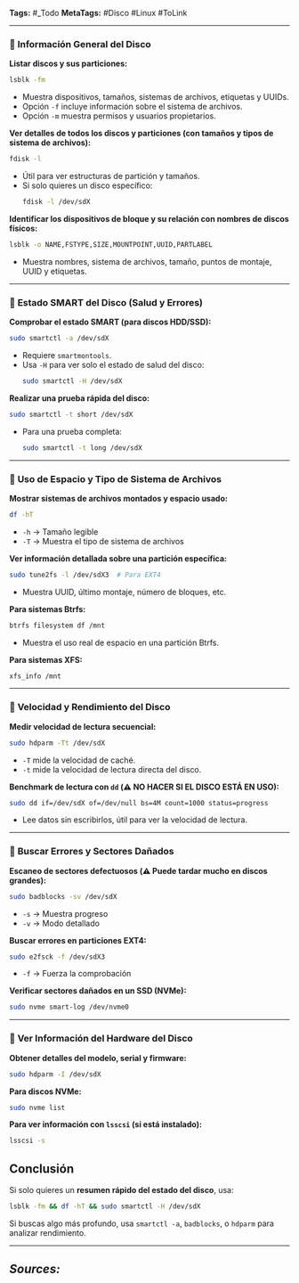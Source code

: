 **Tags:** #_Todo
**MetaTags:** #Disco #Linux #ToLink 
- - -
### 🔹 **Información General del Disco**
 **Listar discos y sus particiones:**  
```bash
lsblk -fm
```
- Muestra dispositivos, tamaños, sistemas de archivos, etiquetas y UUIDs.  
- Opción `-f` incluye información sobre el sistema de archivos.  
- Opción `-m` muestra permisos y usuarios propietarios.  

 **Ver detalles de todos los discos y particiones (con tamaños y tipos de sistema de archivos):**  
```bash
fdisk -l
```
- Útil para ver estructuras de partición y tamaños.  
- Si solo quieres un disco específico:  
  ```bash
  fdisk -l /dev/sdX
  ```

 **Identificar los dispositivos de bloque y su relación con nombres de discos físicos:**  
```bash
lsblk -o NAME,FSTYPE,SIZE,MOUNTPOINT,UUID,PARTLABEL
```
- Muestra nombres, sistema de archivos, tamaño, puntos de montaje, UUID y etiquetas.  

---

### 🔹 **Estado SMART del Disco (Salud y Errores)**
 **Comprobar el estado SMART (para discos HDD/SSD):**  
```bash
sudo smartctl -a /dev/sdX
```
- Requiere `smartmontools`.  
- Usa `-H` para ver solo el estado de salud del disco:  
  ```bash
  sudo smartctl -H /dev/sdX
  ```

 **Realizar una prueba rápida del disco:**  
```bash
sudo smartctl -t short /dev/sdX
```
- Para una prueba completa:  
  ```bash
  sudo smartctl -t long /dev/sdX
  ```

---

### 🔹 **Uso de Espacio y Tipo de Sistema de Archivos**
 **Mostrar sistemas de archivos montados y espacio usado:**  
```bash
df -hT
```
- `-h` → Tamaño legible  
- `-T` → Muestra el tipo de sistema de archivos  

 **Ver información detallada sobre una partición específica:**  
```bash
sudo tune2fs -l /dev/sdX3  # Para EXT4
```
- Muestra UUID, último montaje, número de bloques, etc.  

 **Para sistemas Btrfs:**  
```bash
btrfs filesystem df /mnt
```
- Muestra el uso real de espacio en una partición Btrfs.  

 **Para sistemas XFS:**  
```bash
xfs_info /mnt
```

---

### 🔹 **Velocidad y Rendimiento del Disco**
 **Medir velocidad de lectura secuencial:**  
```bash
sudo hdparm -Tt /dev/sdX
```
- `-T` mide la velocidad de caché.  
- `-t` mide la velocidad de lectura directa del disco.  

 **Benchmark de lectura con `dd` (⚠️ NO HACER SI EL DISCO ESTÁ EN USO):**  
```bash
sudo dd if=/dev/sdX of=/dev/null bs=4M count=1000 status=progress
```
- Lee datos sin escribirlos, útil para ver la velocidad de lectura.  

---

### 🔹 **Buscar Errores y Sectores Dañados**
 **Escaneo de sectores defectuosos (⚠️ Puede tardar mucho en discos grandes):**  
```bash
sudo badblocks -sv /dev/sdX
```
- `-s` → Muestra progreso  
- `-v` → Modo detallado  

 **Buscar errores en particiones EXT4:**  
```bash
sudo e2fsck -f /dev/sdX3
```
- `-f` → Fuerza la comprobación  

 **Verificar sectores dañados en un SSD (NVMe):**  
```bash
sudo nvme smart-log /dev/nvme0
```

---

### 🔹 **Ver Información del Hardware del Disco**
 **Obtener detalles del modelo, serial y firmware:**  
```bash
sudo hdparm -I /dev/sdX
```
 **Para discos NVMe:**  
```bash
sudo nvme list
```
 **Para ver información con `lsscsi` (si está instalado):**  
```bash
lsscsi -s
```

##  **Conclusión**
Si solo quieres un **resumen rápido del estado del disco**, usa:
```bash
lsblk -fm && df -hT && sudo smartctl -H /dev/sdX
```
Si buscas algo más profundo, usa `smartctl -a`, `badblocks`, o `hdparm` para analizar rendimiento.  
- - - 
## ***Sources:***